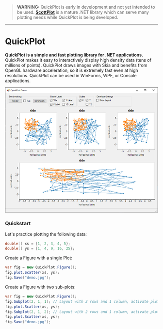 > **WARNING:** QuickPlot is early in development and not yet intended to be used. **[ScottPlot](https://github.com/swharden/ScottPlot)** is a mature .NET library which can serve many plotting needs while QuickPlot is being developed.

---

# QuickPlot
**QuickPlot is a simple and fast plotting library for .NET applications.** QuickPlot makes it easy to interactively display high density data (tens of millions of points). QuickPlot draws images with Skia and benefits from OpenGL hardware acceleration, so it is extremely fast even at high resolutions. QuickPlot can be used in WinForms, WPF, or Console applications.

![](dev/quickplot-screenshot.png)

### Quickstart

Let's practice plotting the following data:

```cs
double[] xs = {1, 2, 3, 4, 5};
double[] ys = {1, 4, 9, 16, 25};
```

Create a Figure with a single Plot:

```cs
var fig = new QuickPlot.Figure();
fig.plot.Scatter(xs, ys);
fig.Save("demo.jpg");
```

Create a Figure with two sub-plots:

```cs
var fig = new QuickPlot.Figure();
fig.Subplot(2, 1, 1); // Layout with 2 rows and 1 column, activate plot 1
fig.plot.Scatter(xs, ys);
fig.Subplot(2, 1, 2); // Layout with 2 rows and 1 column, activate plot 2
fig.plot.Scatter(xs, ys);
fig.Save("demo.jpg");
```